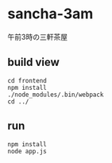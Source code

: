 # sancha-3am
午前3時の三軒茶屋

## build view
```
cd frontend
npm install
./node_modules/.bin/webpack
cd ../
```

## run
```
npm install
node app.js
```
